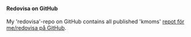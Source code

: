 #### Redovisa on GitHub

My 'redovisa'-repo on GitHub contains all published 'kmoms' [repot för me/redovisa på GitHub](XXX).
